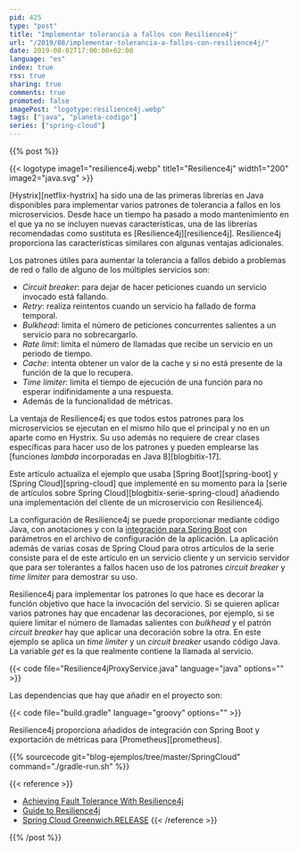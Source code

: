 ```yaml
---
pid: 425
type: "post"
title: "Implementar tolerancia a fallos con Resilience4j"
url: "/2019/08/implementar-tolerancia-a-fallos-con-resilience4j/"
date: 2019-08-02T17:00:00+02:00
language: "es"
index: true
rss: true
sharing: true
comments: true
promoted: false
imagePost: "logotype:resilience4j.webp"
tags: ["java", "planeta-codigo"]
series: ["spring-cloud"]
---
```


{{% post %}}

{{< logotype image1="resilience4j.webp" title1="Resilience4j" width1="200" image2="java.svg" >}}

[Hystrix][netflix-hystrix] ha sido una de las primeras librerías en Java disponibles para implementar varios patrones de tolerancia a fallos en los microservicios. Desde hace un tiempo ha pasado a modo mantenimiento en el que ya no se incluyen nuevas características, una de las librerías recomendadas como sustituta es [Resilience4j][resilience4j]. Resilience4j proporciona las características similares con algunas ventajas adicionales.

Los patrones útiles para aumentar la tolerancia a fallos debido a problemas de red o fallo de alguno de los múltiples servicios son:

* _Circuit breaker_: para dejar de hacer peticiones cuando un servicio invocado está fallando.
* _Retry_: realiza reintentos cuando un servicio ha fallado de forma temporal.
* _Bulkhead_: limita el número de peticiones concurrentes salientes a un servicio para no sobrecargarlo.
* _Rate limit_: limita el número de llamadas que recibe un servicio en un periodo de tiempo.
* _Cache_: intenta obtener un valor de la cache y si no está presente de la función de la que lo recupera.
* _Time limiter_: limita el tiempo de ejecución de una función para no esperar indifinidamente a una respuesta.
* Además de la funcionalidad de métricas.

La ventaja de Resilience4j es que todos estos patrones para los microservicios se ejecutan en el mismo hilo que el principal y no en un aparte como en Hystrix. Su uso además no requiere de crear clases específicas para hacer uso de los patrones y pueden emplearse las [funciones _lambda_ incorporadas en Java 8][blogbitix-17].

Este artículo actualiza el ejemplo que usaba [Spring Boot][spring-boot] y [Spring Cloud][spring-cloud] que implementé en su momento para la [serie de artículos sobre Spring Cloud][blogbitix-serie-spring-cloud] añadiendo una implementación del cliente de un microservicio con Resilience4j.

La configuración de Resilience4j se puede proporcionar mediante código Java, con anotaciones y con la [integración para Spring Boot](https://resilience4j.readme.io/docs/getting-started-3) con parámetros en el archivo de configuración de la aplicación. La aplicación además de varias cosas de Spring Cloud para otros artículos de la serie consiste para el de este artículo en un servicio cliente y un servicio servidor que para ser tolerantes a fallos hacen uso de los patrones _circuit breaker_ y _time limiter_ para demostrar su uso.

Resilience4j para implementar los patrones lo que hace es decorar la función objetivo que hace la invocación del servicio. Si se quieren aplicar varios patrones hay que encadenar las decoraciones, por ejemplo, si se quiere limitar el número de llamadas salientes con _bulkhead_ y el patrón _circuit breaker_ hay que aplicar una decoración sobre la otra. En este ejemplo se aplica un _time limiter_ y un _circuit breaker_ usando código Java. La variable _get_ es la que realmente contiene la llamada al servicio.

{{< code file="Resilience4jProxyService.java" language="java" options="" >}}

Las dependencias que hay que añadir en el proyecto son:

{{< code file="build.gradle" language="groovy" options="" >}}

Resilience4j proporciona añadidos de integración con Spring Boot y exportación de métricas para [Prometheus][prometheus].

{{% sourcecode git="blog-ejemplos/tree/master/SpringCloud" command="./gradle-run.sh" %}}

{{< reference >}}
* [Achieving Fault Tolerance With Resilience4j](https://dzone.com/articles/resilience4j-intro)
* [Guide to Resilience4j](https://www.baeldung.com/resilience4j)
* [Spring Cloud Greenwich.RELEASE](https://spring.io/blog/2019/01/23/spring-cloud-greenwich-release-is-now-available)
{{< /reference >}}

{{% /post %}}
